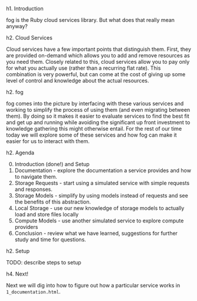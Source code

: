 h1. Introduction

fog is the Ruby cloud services library.  But what does that really mean anyway?

h2. Cloud Services

Cloud services have a few important points that distinguish them.  First, they are provided on-demand which allows you to add and remove resources as you need them.  Closely related to this, cloud services allow you to pay only for what you actually use (rather than a recurring flat rate). This combination is very powerful, but can come at the cost of giving up some level of control and knowledge about the actual resources.

h2. fog

fog comes into the picture by interfacing with these various services and working to simplify the process of using them (and even migrating between them). By doing so it makes it easier to evaluate services to find the best fit and get up and running while avoiding the significant up front investment to knowledge gathering this might otherwise entail. For the rest of our time today we will explore some of these services and how fog can make it easier for us to interact with them.

h2. Agenda

0. Introduction (done!) and Setup
1. Documentation - explore the documentation a service provides and how to navigate them.
2. Storage Requests - start using a simulated service with simple requests and responses.
3. Storage Models - simplify by using models instead of requests and see the benefits of this abstraction.
4. Local Storage - use our new knowledge of storage models to actually load and store files locally
5. Compute Models - use another simulated service to explore compute providers
6. Conclusion - review what we have learned, suggestions for further study and time for questions.

h2. Setup

  TODO: describe steps to setup

h4. Next!

Next we will dig into how to figure out how a particular service works in `1_documentation.html`.

